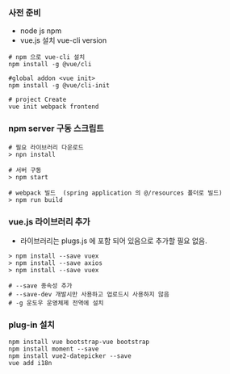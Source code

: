 
### 사전 준비
 - node js npm
 - vue.js 설치 vue-cli version
```shell script
# npm 으로 vue-cli 설치
npm install -g @vue/cli

#global addon <vue init>
npm install -g @vue/cli-init

# project Create
vue init webpack frontend
```

### npm server 구동 스크립트
```shell script
# 필요 라이브러리 다운로드
> npn install

# 서버 구동
> npm start

# webpack 빌드  (spring application 의 @/resources 폴더로 빌드)
> npm run build
```

### vue.js 라이브러리 추가
- 라이브러리는 plugs.js 에 포함 되어 있음으로 추가할 필요 없음.
```shell script
> npm install --save vuex
> npm install --save axios
> npm install --save vuex

# --save 종속성 추가
# --save-dev 개발시만 사용하고 업로드시 사용하지 않음
# -g 운도우 운영체제 전역에 설치
```


### plug-in 설치 
```shell script
npm install vue bootstrap-vue bootstrap
npm install moment --save
npm install vue2-datepicker --save
vue add i18n  
```